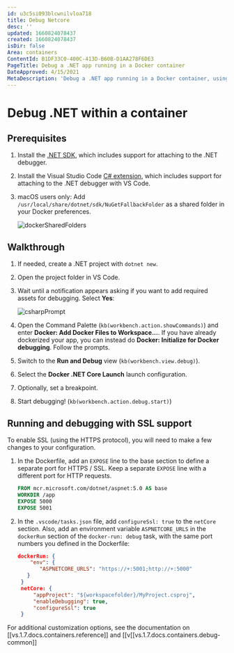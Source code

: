 ```yaml
---
id: u3c5si093blcwnilvloa718
title: Debug Netcore
desc: ''
updated: 1660824078437
created: 1660824078437
isDir: false
Area: containers
ContentId: B1DF33C0-400C-413D-B60B-D1AA278F6DE3
PageTitle: Debug a .NET app running in a Docker container
DateApproved: 4/15/2021
MetaDescription: 'Debug a .NET app running in a Docker container, using Visual Studio Code.'
---
```

# Debug .NET within a container

## Prerequisites

1. Install the [.NET SDK](https://www.microsoft.com/net/download), which includes support for attaching to the .NET debugger.

1. Install the Visual Studio Code [C# extension](https://marketplace.visualstudio.com/items?itemName=ms-dotnettools.csharp), which includes support for attaching to the .NET debugger with VS Code.

1. macOS users only: Add `/usr/local/share/dotnet/sdk/NuGetFallbackFolder` as a shared folder in your Docker preferences.

    ![dockerSharedFolders](/assets/mac-folders-hc1ir6dsikrb.png)

## Walkthrough

1. If needed, create a .NET project with `dotnet new`.
1. Open the project folder in VS Code.
1. Wait until a notification appears asking if you want to add required assets for debugging. Select **Yes**:

   ![csharpPrompt](/assets/csharp-prompt-p4fogvxdrwzo.png)

1. Open the Command Palette (`kb(workbench.action.showCommands)`) and enter **Docker: Add Docker Files to Workspace...**. If you have already dockerized your app, you can instead do **Docker: Initialize for Docker debugging**. Follow the prompts.
1. Switch to the **Run and Debug** view (`kb(workbench.view.debug)`).
1. Select the **Docker .NET Core Launch** launch configuration.
1. Optionally, set a breakpoint.
1. Start debugging! (`kb(workbench.action.debug.start)`)

## Running and debugging with SSL support

To enable SSL (using the HTTPS protocol), you will need to make a few changes to your configuration.

1. In the Dockerfile, add an `EXPOSE` line to the base section to define a separate port for HTTPS / SSL. Keep a separate `EXPOSE` line with a different port for HTTP requests.

   ```Dockerfile
   FROM mcr.microsoft.com/dotnet/aspnet:5.0 AS base
   WORKDIR /app
   EXPOSE 5000
   EXPOSE 5001
   ```

1. In the `.vscode/tasks.json` file, add `configureSsl: true` to the `netCore` section. Also, add an environment variable `ASPNETCORE_URLS` in the `dockerRun` section of the `docker-run: debug` task, with the same port numbers you defined in the Dockerfile:

   ```json
   dockerRun: {
       "env": {
          "ASPNETCORE_URLS": "https://+:5001;http://+:5000"
      }
    }
    netCore: {
        "appProject": "${workspacefolder}/MyProject.csproj",
        "enableDebugging": true,
        "configureSsl": true
    }
   ```

For additional customization options, see the documentation on [[vs.1.7.docs.containers.reference]] and [[v[[vs.1.7.docs.containers.debug-common]]
